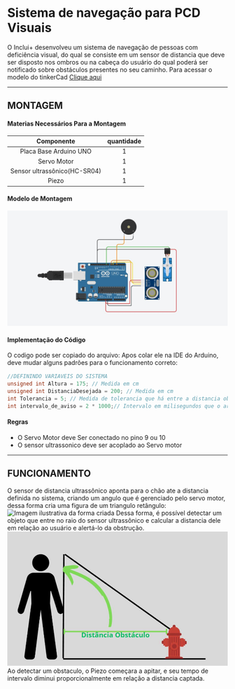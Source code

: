 # Sistema de navegação para PCD Visuais
O Inclui+ desenvolveu um sistema de navegação de pessoas com deficiência visual, do qual se consiste em um sensor de distancia que deve ser disposto nos ombros ou na cabeça do usuário do qual poderá ser notificado sobre obstáculos presentes no seu caminho.
Para acessar o modelo do tinkerCad [Clique aqui](https://www.tinkercad.com/things/6z3wlJXVywO?sharecode=2Wt-mt88Bkw27Qaz3jJ92Pu6_UWkrKaGf1u3C758Ey8)

---
## MONTAGEM
#### Materias Necessários Para a Montagem
Componente|quantidade
:-:|:-:
Placa Base Arduino UNO|1
Servo Motor | 1
Sensor ultrassônico(HC-SR04)|1
Piezo | 1

#### Modelo de Montagem
![Modelo de montagem do tinkerCad](./images/Modelo%20TinkerCad.JPG)

#### Implementação do Código
O codigo pode ser copiado do arquivo:
Apos colar ele na IDE do Arduino, deve mudar alguns padrões para o funcionamento correto:  
```C++
//DEFININDO VARIAVEIS DO SISTEMA
unsigned int Altura = 175; // Medida em cm
unsigned int DistanciaDesejada = 200; // Medida em cm
int Tolerancia = 5; // Medida de tolerancia que há entre a distancia obtida e a distancia determinada
int intervalo_de_aviso = 2 * 1000;// Intervalo em milisegundos que o arduino imprime a informação no Serial Monitor
```

#### Regras
* O Servo Motor deve Ser conectado no pino 9 ou 10
* O sensor ultrassonico deve ser acoplado ao Servo motor

---
## FUNCIONAMENTO
O sensor de distancia ultrassônico aponta para o chão ate a distancia definida no sistema, criando um angulo que é gerenciado pelo servo motor, dessa forma cria uma figura de um triangulo retângulo:
![Imagem ilustrativa da forma criada](./images/Desenho%20do%20Funcionamento%20Padr%C3%A3o.JPG)
Dessa forma, é possível detectar um objeto que entre no raio do sensor ultrassônico e calcular a distancia dele em relação ao usuário e alertá-lo da obstrução.
![Imagem ilustrativa de um obstaculo sendo detectado](./images/Desenho%20Captando%20Obstaculo.JPG)
Ao detectar um obstaculo, o Piezo começara a apitar, e seu tempo de intervalo diminui proporcionalmente em relação a distancia captada.
